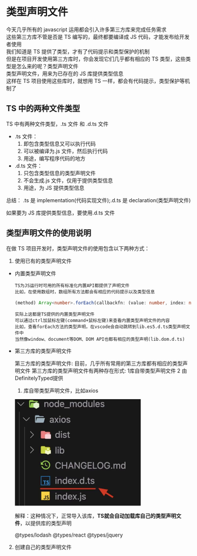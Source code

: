 # 类型声明文件

今天几乎所有的 javascript 运用都会引入许多第三方库来完成任务需求<br/>
这些第三方库不管是否是 TS 编写的，最终都要编译成 JS 代码，才能发布给开发者使用<br/>
我们知道是 TS 提供了类型，才有了代码提示和类型保护的机制<br/>
但是在项目开发使用第三方库时，你会发现它们几乎都有相应的 TS 类型，这些类型是怎么来的呢？类型声明文件<br/>
类型声明文件，用来为已存在的 JS 库提供类型信息<br/>
这样在 TS 项目使用这些库时，就想用 TS 一样，都会有代码提示，类型保护等机制了

## TS 中的两种文件类型

TS 中有两种文件类型，.ts 文件 和 .d.ts 文件

- .ts 文件：
  1. 即包含类型信息又可以执行代码
  2. 可以被编译为.js 文件，然后执行代码
  3. 用途，编写程序代码的地方
- .d.ts 文件：
  1. 只包含类型信息的类型声明文件
  2. 不会生成.js 文件，仅用于提供类型信息
  3. 用途，为 JS 提供类型信息

总结： .ts 是 implementation(代码实现文件);.d.ts 是 declaration(类型声明文件)

如果要为 JS 库提供类型信息，要使用.d.ts 文件

## 类型声明文件的使用说明

在做 TS 项目开发时，类型声明文件的使用包含以下两种方式：

1. 使用已有的类型声明文件

- 内置类型声明文件

      TS为JS运行时可用的所有标准化内置API都提供了声明文件
      比如，在使用数组时，数组所有方法都会有相应的代码提示以及类型信息

  ```typescript
  (method) Array<number>.forEach(callbackfn: (value: number, index: number, array: number[]) => void, thisArg?: any):void
  ```

      实际上这都是TS提供的内置类型声明文件
      可以通过ctrl加鼠标左键(command+鼠标左键)来查看内置类型声明文件的内容
      比如，查看forEach方法的类型声明，在vscode会自动跳转到lib.es5.d.ts类型声明文件中
      当然像window、document等DOM、DOM API也都有相应的类型声明(lib.dom.d.ts)

- 第三方库的类型声明文件

  第三方库的类型声明文件: 目前，几乎所有常用的第三方库都有相应的类型声明文件
  第三方库的类型声明文件有两种存在形式: 1库自带类型声明文件 2 由DefinitelyTyped提供
    1. 库自带类型声明文件，比如axios

    ![](/ts_typing.png)

    解释：这种情况下，正常导入该库，**TS就会自动加载库自己的类型声明文件**，以提供库的类型声明

    @types/lodash @types/react @types/jquery

2. 创建自己的类型声明文件
